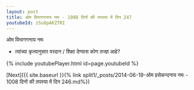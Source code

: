 ```yaml
---
layout: post
title: ओम विभागगनाय नमः - 1008 दिनों की तपस्या में दिन 247
youtubeId: zSuOpAKZfRI
---
```

 
 
 ओम विभागगनाय नमः  
 
 -  त्यांच्या कृत्यानुसार वरदान / शिक्षा देण्यास कोण तज्ज्ञ आहे? 
 
  
 
  
 
 
 
 
 
 


{% include youtubePlayer.html id=page.youtubeId %}
 
[Next]({{ site.baseurl }}{% link  split1/_posts/2014-06-19-ओम प्रसेकन्दनाय नमः - 1008 दिनों की तपस्या में दिन 246.md%})
 
